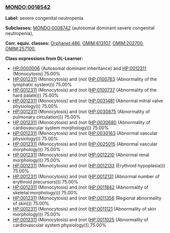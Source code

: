 
### [MONDO:0018542](http://purl.obolibrary.org/obo/MONDO_0018542)
**Label:** severe congenital neutropenia

**Subclasses:** [MONDO:0008742](http://purl.obolibrary.org/obo/MONDO_0008742) (autosomal dominant severe congenital neutropenia), 

**Corr. equiv. classes:** [Orphanet:486](http://www.orpha.net/ORDO/Orphanet_486), [OMIM:613107](http://purl.obolibrary.org/obo/OMIM_613107), [OMIM:202700](http://purl.obolibrary.org/obo/OMIM_202700), [OMIM:257100](http://purl.obolibrary.org/obo/OMIM_257100), 

**Class expressions from DL-Learner:**

- [HP:0000006](http://purl.obolibrary.org/obo/HP_0000006) (Autosomal dominant inheritance) and [HP:0012311](http://purl.obolibrary.org/obo/HP_0012311) (Monocytosis) 75.00%
- [HP:0012311](http://purl.obolibrary.org/obo/HP_0012311) (Monocytosis) and (not ([HP:0100763](http://purl.obolibrary.org/obo/HP_0100763) (Abnormality of the lymphatic system))) 75.00%
- [HP:0012311](http://purl.obolibrary.org/obo/HP_0012311) (Monocytosis) and (not ([HP:0100737](http://purl.obolibrary.org/obo/HP_0100737) (Abnormality of the hard palate))) 75.00%
- [HP:0012311](http://purl.obolibrary.org/obo/HP_0012311) (Monocytosis) and (not ([HP:0031481](http://purl.obolibrary.org/obo/HP_0031481) (Abnormal mitral valve physiology))) 75.00%
- [HP:0012311](http://purl.obolibrary.org/obo/HP_0012311) (Monocytosis) and (not ([HP:0030875](http://purl.obolibrary.org/obo/HP_0030875) (Abnormality of pulmonary circulation))) 75.00%
- [HP:0012311](http://purl.obolibrary.org/obo/HP_0012311) (Monocytosis) and (not ([HP:0030680](http://purl.obolibrary.org/obo/HP_0030680) (Abnormality of cardiovascular system morphology))) 75.00%
- [HP:0012311](http://purl.obolibrary.org/obo/HP_0012311) (Monocytosis) and (not ([HP:0030163](http://purl.obolibrary.org/obo/HP_0030163) (Abnormal vascular physiology))) 75.00%
- [HP:0012311](http://purl.obolibrary.org/obo/HP_0012311) (Monocytosis) and (not ([HP:0025015](http://purl.obolibrary.org/obo/HP_0025015) (Abnormal vascular morphology))) 75.00%
- [HP:0012311](http://purl.obolibrary.org/obo/HP_0012311) (Monocytosis) and (not ([HP:0012210](http://purl.obolibrary.org/obo/HP_0012210) (Abnormal renal morphology))) 75.00%
- [HP:0012311](http://purl.obolibrary.org/obo/HP_0012311) (Monocytosis) and (not ([HP:0012133](http://purl.obolibrary.org/obo/HP_0012133) (Erythroid hypoplasia))) 75.00%
- [HP:0012311](http://purl.obolibrary.org/obo/HP_0012311) (Monocytosis) and (not ([HP:0012131](http://purl.obolibrary.org/obo/HP_0012131) (Abnormal number of erythroid precursors))) 75.00%
- [HP:0012311](http://purl.obolibrary.org/obo/HP_0012311) (Monocytosis) and (not ([HP:0011842](http://purl.obolibrary.org/obo/HP_0011842) (Abnormality of skeletal morphology))) 75.00%
- [HP:0012311](http://purl.obolibrary.org/obo/HP_0012311) (Monocytosis) and (not ([HP:0011356](http://purl.obolibrary.org/obo/HP_0011356) (Regional abnormality of skin))) 75.00%
- [HP:0012311](http://purl.obolibrary.org/obo/HP_0012311) (Monocytosis) and (not ([HP:0011121](http://purl.obolibrary.org/obo/HP_0011121) (Abnormality of skin morphology))) 75.00%
- [HP:0012311](http://purl.obolibrary.org/obo/HP_0012311) (Monocytosis) and (not ([HP:0011025](http://purl.obolibrary.org/obo/HP_0011025) (Abnormality of cardiovascular system physiology))) 75.00%


